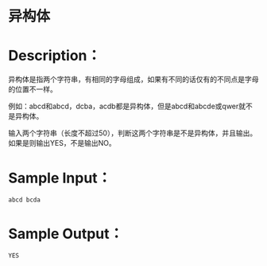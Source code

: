 # 异构体

# Description：

异构体是指两个字符串，有相同的字母组成，如果有不同的话仅有的不同点是字母的位置不一样。

例如：abcd和abcd，dcba，acdb都是异构体，但是abcd和abcde或qwer就不是异构体。

输入两个字符串（长度不超过50），判断这两个字符串是不是异构体，并且输出。如果是则输出YES，不是输出NO。

 

# Sample Input：
```
abcd bcda
```
 

# Sample Output：
```
YES
```
